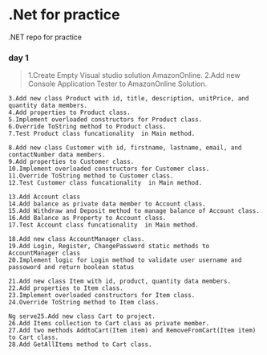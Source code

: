 # .Net for practice
.NET repo for practice 


### day 1
>   1.Create Empty Visual studio solution AmazonOnline.
    2.Add new Console Application Tester to AmazonOnline Solution.

    3.Add new class Product with id, title, description, unitPrice, and quantity data members.
    4.Add properties to Product class.
    5.Implement overloaded constructors for Product class.
    6.Override ToString method to Product class.
    7.Test Product class funcationality  in Main method.

    8.Add new class Customer with id, firstname, lastname, email, and contactNumber data members.
    9.Add properties to Customer class.
    10.Implement overloaded constructors for Customer class.
    11.Override ToString method to Customer class.
    12.Test Customer class funcationality  in Main method.

    13.Add Account class 
    14.Add balance as private data member to Account class.
    15.Add Withdraw and Deposit method to manage balance of Account class.
    16.Add Balance as Property to Account class.
    17.Test Account class funcationality  in Main method.

    18.Add new class AccountManager class.
    19.Add Login, Register, ChangePassword static methods to AccountManager class
    20.Implement logic for Login method to validate user username and passoword and return boolean status

    21.Add new class Item with id, product, quantity data members.
    22.Add properties to Item class.
    23.Implement overloaded constructors for Item class.
    24.Override ToString method to Item class.

    Ng serve25.Add new class Cart to project.
    26.Add Items collection to Cart class as private member.
    27.Add two methods AddtoCart(Item item) and RemoveFromCart(Item item) to Cart class.
    28.Add GetAllItems method to Cart class.



